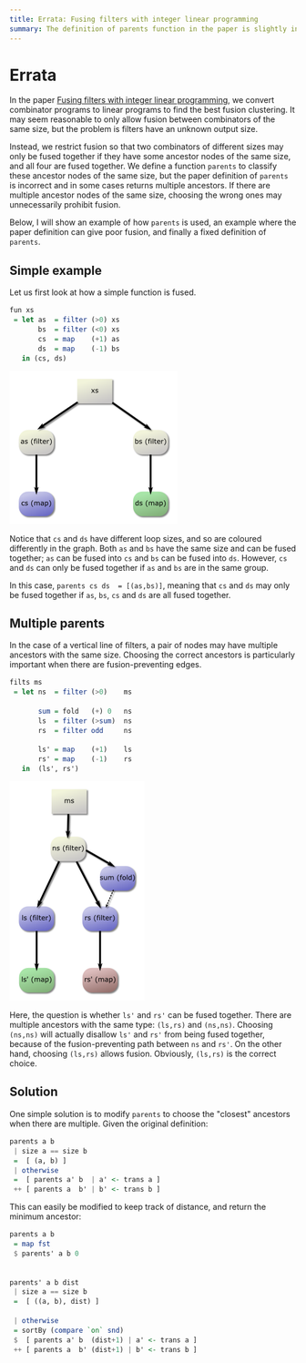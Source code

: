 ```yaml
---
title: Errata: Fusing filters with integer linear programming
summary: The definition of parents function in the paper is slightly incorrect.
---
```


Errata
======

In the paper [Fusing filters with integer linear programming](/papers/robinson2014fusingfilters.pdf),
we convert combinator programs to linear programs to find the best fusion clustering.
It may seem reasonable to only allow fusion between combinators of the same size, but the problem is filters have an unknown output size.

Instead, we restrict fusion so that two combinators of different sizes may only be fused together if they have some ancestor nodes of the same size, and all four are fused together.
We define a function `parents` to classify these ancestor nodes of the same size, but the paper definition of `parents` is incorrect and in some cases returns multiple ancestors.
If there are multiple ancestor nodes of the same size, choosing the wrong ones may unnecessarily prohibit fusion.

Below, I will show an example of how `parents` is used, an example where the paper definition can give poor fusion, and finally a fixed definition of `parents`.


Simple example
--------------
Let us first look at how a simple function is fused.

```haskell
fun xs
 = let as  = filter (>0) xs
       bs  = filter (<0) xs
       cs  = map    (+1) as
       ds  = map    (-1) bs
   in (cs, ds)
```
![Graph of `fun`](/images/transitivity.png)

Notice that `cs` and `ds` have different loop sizes, and so are coloured differently in the graph.
Both `as` and `bs` have the same size and can be fused together; `as` can be fused into `cs` and `bs` can be fused into `ds`.
However, `cs` and `ds` can only be fused together if `as` and `bs` are in the same group.

In this case, `parents cs ds  = [(as,bs)]`, meaning that `cs` and `ds` may only be fused together if `as`, `bs`, `cs` and `ds` are all fused together.

Multiple parents
-----------
In the case of a vertical line of filters, a pair of nodes may have multiple ancestors with the same size.
Choosing the correct ancestors is particularly important when there are fusion-preventing edges.

```haskell
filts ms
 = let ns  = filter (>0)    ms

       sum = fold   (+) 0   ns
       ls  = filter (>sum)  ns
       rs  = filter odd     ns

       ls' = map    (+1)    ls
       rs' = map    (-1)    rs
   in  (ls', rs')
```
![Graph of `filts`](/images/nested.png)

Here, the question is whether `ls'` and `rs'` can be fused together.
There are multiple ancestors with the same type: `(ls,rs)` and `(ns,ns)`.
Choosing `(ns,ns)` will actually disallow `ls'` and `rs'` from being fused together, because of the fusion-preventing path between `ns` and `rs'`.
On the other hand, choosing `(ls,rs)` allows fusion.
Obviously, `(ls,rs)` is the correct choice.

Solution
--------
One simple solution is to modify `parents` to choose the "closest" ancestors when there are multiple.
Given the original definition:
```haskell
parents a b
 | size a == size b
 =  [ (a, b) ]
 | otherwise
 =  [ parents a' b  | a' <- trans a ]
 ++ [ parents a  b' | b' <- trans b ]
```

This can easily be modified to keep track of distance, and return the minimum ancestor:

```haskell
parents a b
 = map fst
 $ parents' a b 0


parents' a b dist
 | size a == size b
 =  [ ((a, b), dist) ]

 | otherwise
 = sortBy (compare `on` snd)
 $  [ parents a' b  (dist+1) | a' <- trans a ]
 ++ [ parents a  b' (dist+1) | b' <- trans b ]
```

